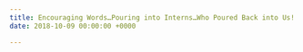 ```yaml
---
title: Encouraging Words…Pouring into Interns…Who Poured Back into Us!
date: 2018-10-09 00:00:00 +0000

---
```

